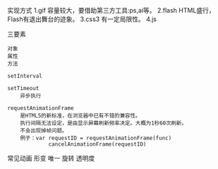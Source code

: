 实现方式
	1.gif
		容量较大，要借助第三方工具:ps,ai等。
	2.flash
		HTML盛行，Flash有退出舞台的迹象。
	3.css3
		有一定局限性。
	4.js

三要素

	对象
	属性
	方法

	setInterval

	setTimeout
		异步执行

	requestAnimationFrame
		是HTML5的新标准，在浏览器中已有不错的兼容性。
		执行间隔无法设定，是由显示屏幕刷新频率决定。大概为1秒60次刷新。
		不会出现掉帧问题。
		例子：var requestID = requestAnimationFrame(func)
				 cancelAnimationFrame(requestID)


常见动画
	形变
	唯一
	旋转
	透明度	
